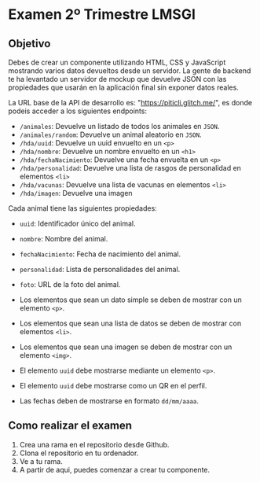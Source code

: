 # Examen 2º Trimestre LMSGI

## Objetivo

Debes de crear un componente utilizando HTML, CSS y JavaScript mostrando varios datos devueltos desde un servidor. La gente de backend te ha levantado un servidor de mockup que devuelve JSON con las propiedades que usarán en la aplicación final sin exponer datos reales.

La URL base de la API de desarrollo es: "https://piticli.glitch.me/", es donde podeis acceder a los siguientes endpoints:
- `/animales`: Devuelve un listado de todos los animales en `JSON`.
- `/animales/random`: Devuelve un animal aleatorio en `JSON`.
- `/hda/uuid`: Devuelve un uuid envuelto en un `<p>`
- `/hda/nombre`: Devuelve un nombre envuelto en un `<h1>`
- `/hda/fechaNacimiento`: Devuelve una fecha envuelta en un `<p>`
- `/hda/personalidad`: Devuelve una lista de rasgos de personalidad en elementos `<li>`
- `/hda/vacunas`: Devuelve una lista de vacunas en elementos `<li>`
- `/hda/imagen`: Devuelve una imagen


Cada animal tiene las siguientes propiedades:
- `uuid`: Identificador único del animal.
- `nombre`: Nombre del animal.
- `fechaNacimiento`: Fecha de nacimiento del animal.
- `personalidad`: Lista de personalidades del animal.
- `foto`: URL de la foto del animal.


- Los elementos que sean un dato simple se deben de mostrar con un elemento `<p>`.
- Los elementos que sean una lista de datos se deben de mostrar con elementos `<li>`.
- Los elementos que sean una imagen se deben de mostrar con un elemento `<img>`.
- El elemento `uuid` debe mostrarse mediante un elemento `<p>`.
- El elemento `uuid` debe mostrarse como un QR en el perfil.
- Las fechas deben de mostrarse en formato `dd/mm/aaaa`.

## Como realizar el examen

1. Crea una rama en el repositorio desde Github.
2. Clona el repositorio en tu ordenador.
3. Ve a tu rama.
4. A partir de aqui, puedes comenzar a crear tu componente.